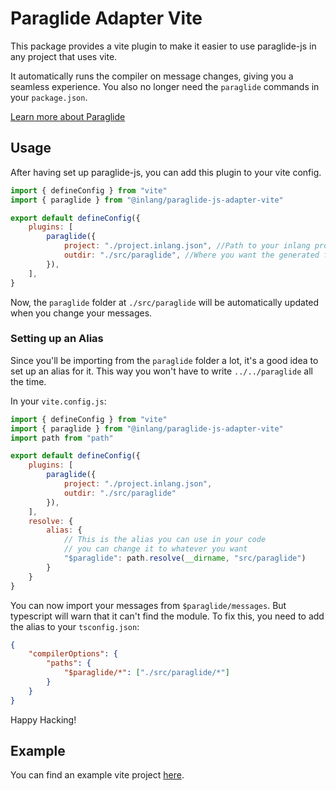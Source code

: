 # Paraglide Adapter Vite

This package provides a vite plugin to make it easier to use paraglide-js in any project that uses vite.

It automatically runs the compiler on message changes, giving you a seamless experience.
You also no longer need the `paraglide` commands in your `package.json`.

[Learn more about Paraglide](https://inlang.com/m/gerre34r/library-inlang-paraglideJs)

## Usage

After having set up paraglide-js, you can add this plugin to your vite config.

```js
import { defineConfig } from "vite"
import { paraglide } from "@inlang/paraglide-js-adapter-vite"

export default defineConfig({
	plugins: [
		paraglide({
			project: "./project.inlang.json", //Path to your inlang project file
			outdir: "./src/paraglide", //Where you want the generated files to be placed
		}),
	],
}
```

Now, the `paraglide` folder at `./src/paraglide` will be automatically updated when you change your messages.


### Setting up an Alias

Since you'll be importing from the `paraglide` folder a lot, it's a good idea to set up an alias for it. This way you won't have to write `../../paraglide` all the time.

In your `vite.config.js`:

```js
import { defineConfig } from "vite"
import { paraglide } from "@inlang/paraglide-js-adapter-vite"
import path from "path"

export default defineConfig({
	plugins: [
		paraglide({
			project: "./project.inlang.json",
			outdir: "./src/paraglide"
		}),
	],
	resolve: {
		alias: {
			// This is the alias you can use in your code
			// you can change it to whatever you want
			"$paraglide": path.resolve(__dirname, "src/paraglide")
		}
	}
}
```

You can now import your messages from `$paraglide/messages`. But typescript will warn that it can't find the module. To fix this, you need to add the alias to your `tsconfig.json`:

```json
{
	"compilerOptions": {
		"paths": {
			"$paraglide/*": ["./src/paraglide/*"]
		}
	}
}
```

Happy Hacking!


## Example

You can find an example vite project [here](https://github.com/inlang/monorepo/tree/main/inlang/source-code/paraglide/paraglide-js-adapter-vite/example).
